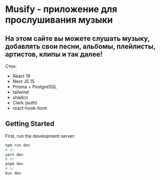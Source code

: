 # Musify - приложение для прослушивания музыки

## На этом сайте вы можете слушать музыку, добавлять свои песни, альбомы, плейлисты, артистов, клипы и так далее!


Стек: 

* React 19
* Next JS 15
* Prisma + PostgreSQL
* tailwind
* shadcn
* Clerk (auth)
* react-hook-form




## Getting Started

First, run the development server:

```bash
npm run dev
# or
yarn dev
# or
pnpm dev
# or
bun dev
```


